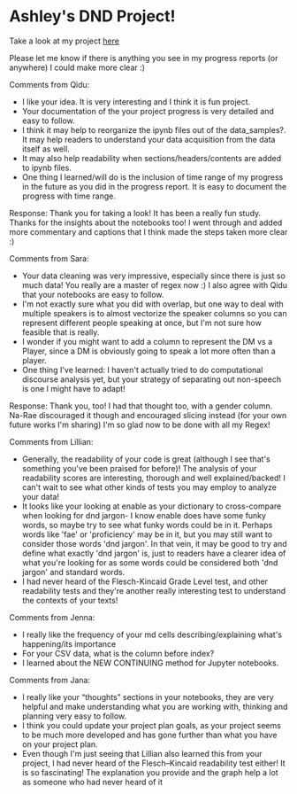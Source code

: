 # Ashley's DND Project!

Take a look at my project [here](https://github.com/Data-Science-for-Linguists-2025/Critical-Role-Analysis)

Please let me know if there is anything you see in my progress reports (or anywhere) I could make more clear :)

Comments from Qidu:
- I like your idea. It is very interesting and I think it is fun project. 
- Your documentation of the your project progress is very detailed and easy to follow.
- I think it may help to reorganize the ipynb files out of the data_samples?. It
    may help readers to understand your data acquisition from the data itself as well.
- It may also help readability when sections/headers/contents are added to ipynb files.
- One thing I learned/will do is the inclusion of time range of my progress in the 
    future as you did in the progress report. It is easy to document the progress with time range. 
	
Response: Thank you for taking a look! It has been a really fun study. 
Thanks for the insights about the notebooks too! I went through and added more commentary and captions that I think made the steps taken more clear :)

Comments from Sara:
- Your data cleaning was very impressive, especially since there is just so much data! You really are a master of regex now :) I also agree with Qidu that your notebooks are easy to follow.
- I'm not exactly sure what you did with overlap, but one way to deal with multiple speakers is to almost vectorize the speaker columns so you can represent different people speaking at once, but I'm not sure how feasible that is really. 
- I wonder if you might want to add a column to represent the DM vs a Player, since a DM is obviously going to speak a lot more often than a player.
- One thing I've learned: I haven't actually tried to do computational discourse analysis yet, but your strategy of separating out non-speech is one I might have to adapt!

Response: Thank you, too! I had that thought too, with a gender column. Na-Rae discouraged it though and encouraged slicing instead (for your own future works I'm sharing)
I'm so glad now to be done with all my Regex!

Comments from Lillian:
- Generally, the readability of your code is great (although I see that's something you've been praised for before)! The analysis of your readability scores are interesting, thorough and well explained/backed! I can't wait to see what other kinds of tests you may employ to analyze your data!
- It looks like your looking at enable as your dictionary to cross-compare when looking for dnd jargon- I know enable does have some funky words, so maybe try to see what funky words could be in it. Perhaps words like 'fae' or 'proficiency' may be in it, but you may still want to consider those words 'dnd jargon'. In that vein, it may be good to try and define what exactly 'dnd jargon' is, just to readers have a clearer idea of what you're looking for as some words could be considered both 'dnd jargon' and standard words.
- I had never heard of the Flesch-Kincaid Grade Level test, and other readability tests and they're another really interesting test to understand the contexts of your texts! 

Comments from Jenna:
- I really like the frequency of your md cells describing/explaining what's happening/its importance  
- For your CSV data, what is the column before index?  
- I learned about the NEW CONTINUING method for Jupyter notebooks.

Comments from Jana:
- I really like your “thoughts” sections in your notebooks, they are very helpful and make understanding what you are working with, thinking and planning very easy to follow.
- I think you could update your project plan goals, as your project seems to be much more developed and has gone further than what you have on your project plan. 
- Even though I'm just seeing that Lillian also learned this from your project, I had never heard of the Flesch–Kincaid readability test either! It is so fascinating! The explanation you provide and the graph help a lot as someone who had never heard of it